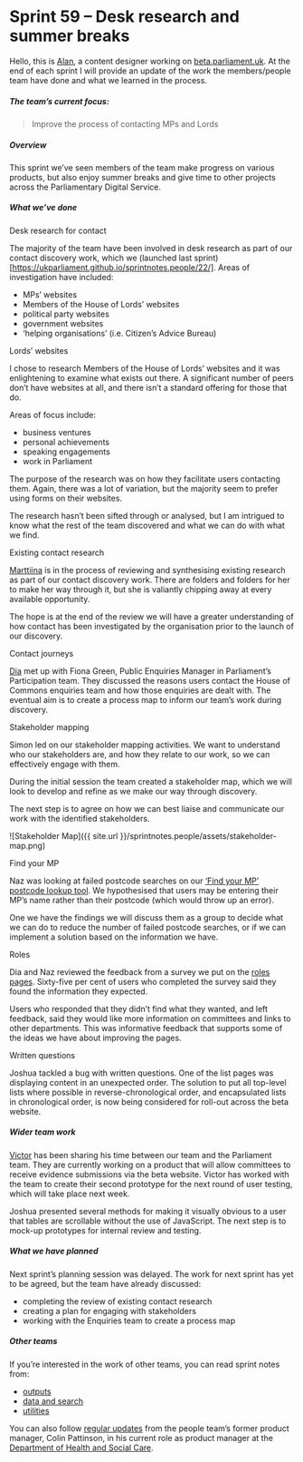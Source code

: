# Sprint 59 – Desk research and summer breaks

Hello, this is [Alan](https://twitter.com/alanmayers), a content designer working on [beta.parliament.uk](https://beta.parliament.uk/). At the end of each sprint I will provide an update of the work the members/people team have done and what we learned in the process.

##### The team’s current focus:

> Improve the process of contacting MPs and Lords

##### Overview

This sprint we’ve seen members of the team make progress on various products, but also enjoy summer breaks and give time to other projects across the Parliamentary Digital Service.

##### What we’ve done

Desk research for contact

The majority of the team have been involved in desk research as part of our contact discovery work, which we (launched last sprint)[https://ukparliament.github.io/sprintnotes.people/22/]. Areas of investigation have included:

* MPs’ websites
* Members of the House of Lords’ websites
* political party websites
* government websites
* ‘helping organisations’ (i.e. Citizen’s Advice Bureau)

Lords’ websites

I chose to research Members of the House of Lords’ websites and it was enlightening to examine what exists out there. A significant number of peers don’t have websites at all, and there isn’t a standard offering for those that do.

Areas of focus include:

* business ventures
* personal achievements
* speaking engagements
* work in Parliament

The purpose of the research was on how they facilitate users contacting them. Again, there was a lot of variation, but the majority seem to prefer using forms on their websites.

The research hasn’t been sifted through or analysed, but I am intrigued to know what the rest of the team discovered and what we can do with what we find.

Existing contact research

[Marttiina](https://twitter.com/marttiinak) is in the process of reviewing and synthesising existing research as part of our contact discovery work. There are folders and folders for her to make her way through it, but she is valiantly chipping away at every available opportunity.

The hope is at the end of the review we will have a greater understanding of how contact has been investigated by the organisation prior to the launch of our discovery.

Contact journeys

[Dia](https://twitter.com/DN78) met up with Fiona Green, Public Enquiries Manager in Parliament’s Participation team. They discussed the reasons users contact the House of Commons enquiries team and how those enquiries are dealt with. The eventual aim is to create a process map to inform our team’s work during discovery.

Stakeholder mapping

Simon led on our stakeholder mapping activities. We want to understand who our stakeholders are, and how they relate to our work, so we can effectively engage with them.

During the initial session the team created a stakeholder map, which we will look to develop and refine as we make our way through discovery.

The next step is to agree on how we can best liaise and communicate our work with the identified stakeholders.

![Stakeholder Map]({{ site.url }}/sprintnotes.people/assets/stakeholder-map.png)

Find your MP

Naz was looking at failed postcode searches on our [‘Find your MP’ postcode lookup tool](https://beta.parliament.uk/mps). We hypothesised that users may be entering their MP’s name rather than their postcode (which would throw up an error).

One we have the findings we will discuss them as a group to decide what we can do to reduce the number of failed postcode searches, or if we can implement a solution based on the information we have.

Roles

Dia and Naz reviewed the feedback from a survey we put on the [roles pages](https://beta.parliament.uk/people/43RHonMf/associations). Sixty-five per cent of users who completed the survey said they found the information they expected.

Users who responded that they didn’t find what they wanted, and left feedback, said they would like more information on committees and links to other departments. This was informative feedback that supports some of the ideas we have about improving the pages.

Written questions

Joshua tackled a bug with written questions. One of the list pages was displaying content in an unexpected order. The solution to put all top-level lists where possible in reverse-chronological order, and encapsulated lists in chronological order, is now being considered for roll-out across the beta website.

##### Wider team work

[Victor](https://twitter.com/_victorhwang) has been sharing his time between our team and the Parliament team. They are currently working on a product that will allow committees to receive evidence submissions via the beta website. Victor has worked with the team to create their second prototype for the next round of user testing, which will take place next week.

Joshua presented several methods for making it visually obvious to a user that tables are scrollable without the use of JavaScript. The next step is to mock-up prototypes for internal review and testing.

##### What we have planned

Next sprint’s planning session was delayed. The work for next sprint has yet to be agreed, but the team have already discussed:

* completing the review of existing contact research
* creating a plan for engaging with stakeholders
* working with the Enquiries team to create a process map

##### Other teams

If you’re interested in the work of other teams, you can read sprint notes from:

* [outputs](https://ukparliament.github.io/sprintnotes.outputs/)
* [data and search](https://ukparliament.github.io/weeknotes.data-search/)
* [utilities](https://medium.com/@gemmarogers1)

You can also follow [regular updates](https://colinpattinson.github.io/Updates/22/) from the people team’s former product manager, Colin Pattinson, in his current role as product manager at the [Department of Health and Social Care](https://www.gov.uk/government/organisations/department-of-health-and-social-care).
